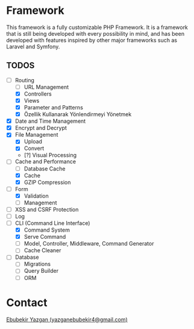 # Framework
This framework is a fully customizable PHP Framework. It is a framework that is still being developed with every possibility in mind, and has been developed with features inspired by other major frameworks such as Laravel and Symfony.

## TODOS
- [ ] Routing
    - [ ] URL Management
    - [x] Controllers
    - [x] Views
    - [x] Parameter and Patterns
    - [x] Özellik Kullanarak Yönlendirmeyi Yönetmek
- [x] Date and Time Management
- [x] Encrypt and Decrypt
- [x] File Management
    - [x] Upload
    - [x] Convert
    - [?] Visual Processing
- [ ] Cache and Performance
    - [ ] Database Cache
    - [x] Cache
    - [x] GZIP Compression
- [ ] Form 
  - [x] Validation
  - [ ] Management
- [ ] XSS and CSRF Protection
- [ ] Log
- [ ] CLI (Command Line Interface)
    - [x] Command System
    - [x] Serve Command
    - [ ] Model, Controller, Middleware, Command Generator
    - [ ] Cache Cleaner
- [ ] Database
  - [ ] Migrations
  - [ ] Query Builder
  - [ ] ORM

# Contact
[Ebubekir Yazgan (yazganebubekir4@gmail.com)](mailto:yazganebubekir4@gmail.com)
